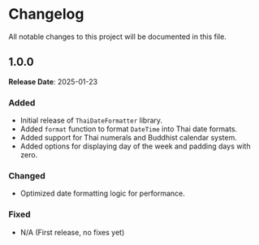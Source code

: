 # Changelog

All notable changes to this project will be documented in this file.

## 1.0.0
**Release Date**: 2025-01-23

### Added
- Initial release of `ThaiDateFormatter` library.
- Added `format` function to format `DateTime` into Thai date formats.
- Added support for Thai numerals and Buddhist calendar system.
- Added options for displaying day of the week and padding days with zero.

### Changed
- Optimized date formatting logic for performance.

### Fixed
- N/A (First release, no fixes yet)
